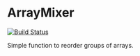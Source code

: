 # ArrayMixer

[![Build Status](https://travis-ci.org/teles/array-mixer.svg?branch=master)](https://travis-ci.org/teles/array-mixer)

Simple function to reorder groups of arrays.
